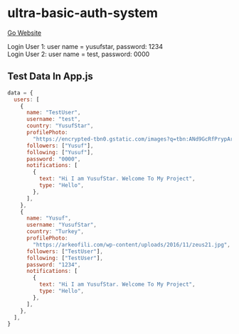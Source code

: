 # ultra-basic-auth-system
[Go Website](https://my-sc.vercel.app/)

Login User 1: user name = yusufstar, password: 1234
<br/>
Login User 2: user name = test, password: 0000

## Test Data In App.js
```javascript
data = {
  users: [
    {
      name: "TestUser",
      username: "test",
      country: "YusufStar",
      profilePhoto:
        "https://encrypted-tbn0.gstatic.com/images?q=tbn:ANd9GcRfPrypAr-UwtCONzfNqZ4BkMVxIfK-rRAprQ&usqp=CAU",
      followers: ["Yusuf"],
      following: ["Yusuf"],
      password: "0000",
      notifications: [
        {
          text: "Hi I am YusufStar. Welcome To My Project",
          type: "Hello",
        },
      ],
    },
    {
      name: "Yusuf",
      username: "YusufStar",
      country: "Turkey",
      profilePhoto:
        "https://arkeofili.com/wp-content/uploads/2016/11/zeus21.jpg",
      followers: ["TestUser"],
      following: ["TestUser"],
      password: "1234",
      notifications: [
        {
          text: "Hi I am YusufStar. Welcome To My Project",
          type: "Hello",
        },
      ],
    },
  ],
}
